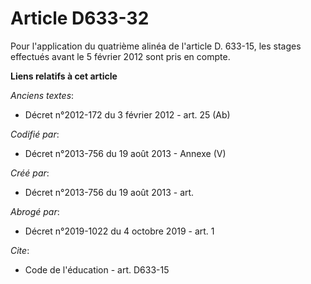 # Article D633-32

Pour l'application du quatrième alinéa de l'article D. 633-15, les stages effectués avant le 5 février 2012 sont pris en
compte.

**Liens relatifs à cet article**

_Anciens textes_:

  - Décret n°2012-172 du 3 février 2012 - art. 25 (Ab)

_Codifié par_:

  - Décret n°2013-756 du 19 août 2013 -  Annexe (V)

_Créé par_:

  - Décret n°2013-756 du 19 août 2013 - art.

_Abrogé par_:

  - Décret n°2019-1022 du 4 octobre 2019 - art. 1

_Cite_:

  - Code de l'éducation - art. D633-15
